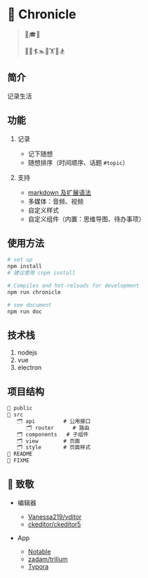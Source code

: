 # 📓 Chronicle

> 🍼🎓🦯
>
> 🏃‍🧘🏄🏊🤾🏋️🚴🏂

## 简介

记录生活

## 功能

1. 记录

   - 记下随想
   - 随想排序（时间顺序、话题 `#topic`）

2. 支持

   - [markdown 及扩展语法](https://markdown.com.cn/)
   - 多媒体：音频、视频
   - 自定义样式
   - 自定义组件（内置：思维导图、待办事项）

## 使用方法

```bash
# set up
npm install
# 建议使用 cnpm install

# Compiles and hot-reloads for development
npm run chronicle

# see document
npm run doc
```

## 技术栈

1. nodejs
2. vue
3. electron

## 项目结构

```txt
📁 public
📁 src
   🗂️ api         # 公用接口
      🗂️ router      # 路由
   🗂️ components   # 子组件
   🗂️ view        # 页面
   🗂️ style       # 页面样式
📃 README
📑 FIXME
```

## 🖖 致敬

- 编辑器

  - [Vanessa219/vditor](https://github.com/Vanessa219/vditor)
  - [ckeditor/ckeditor5](https://github.com/ckeditor/ckeditor5)

- App

  - [Notable](https://notable.app/)
  - [zadam/trilium](https://github.com/zadam/trilium)
  - [Typora](https://typora.io/)
